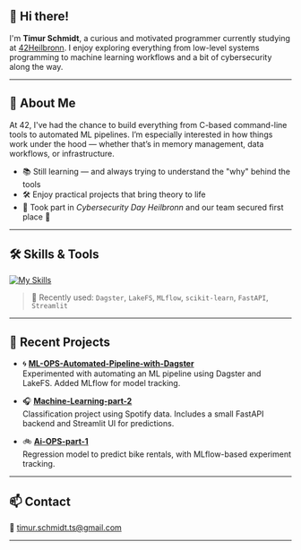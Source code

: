 ## 👋 Hi there!

I'm **Timur Schmidt**, a curious and motivated programmer currently studying at [42Heilbronn](https://42heilbronn.de/). I enjoy exploring everything from low-level systems programming to machine learning workflows and a bit of cybersecurity along the way.

---

## 🧭 About Me

At 42, I've had the chance to build everything from C-based command-line tools to automated ML pipelines. I’m especially interested in how things work under the hood — whether that’s in memory management, data workflows, or infrastructure.

- 📚 Still learning — and always trying to understand the "why" behind the tools  
- 🛠️ Enjoy practical projects that bring theory to life  
- 🔐 Took part in *Cybersecurity Day Heilbronn* and our team secured first place 🥇

---

## 🛠️ Skills & Tools

[![My Skills](https://skillicons.dev/icons?i=c,cpp,py,git,docker,linux,sklearn,fastapi,streamlit&perline=8)](https://skillicons.dev)

> 🔧 Recently used: `Dagster`, `LakeFS`, `MLflow`, `scikit-learn`, `FastAPI`, `Streamlit`

---

## 🧪 Recent Projects

- 🌀 **[ML-OPS-Automated-Pipeline-with-Dagster](https://github.com/rilikt/ML-OPS-Automated-Pipeline-with-Dagster)**  
  Experimented with automating an ML pipeline using Dagster and LakeFS. Added MLflow for model tracking.

- 🎧 **[Machine-Learning-part-2](https://github.com/rilikt/Machine-Learning-part-2)**  
  Classification project using Spotify data. Includes a small FastAPI backend and Streamlit UI for predictions.

- 🚲 **[Ai-OPS-part-1](https://github.com/rilikt/Ai-OPS-part-1)**  
  Regression model to predict bike rentals, with MLflow-based experiment tracking.

---

## 📫 Contact

📧 [timur.schmidt.ts@gmail.com](mailto:timur.schmidt.ts@gmail.com)

---

